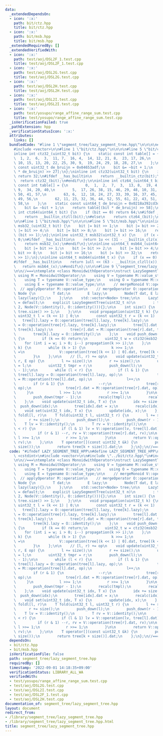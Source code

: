 ```yaml
---
data:
  _extendedDependsOn:
  - icon: ':x:'
    path: bit/ctz.hpp
    title: bit/ctz.hpp
  - icon: ':x:'
    path: bit/msb.hpp
    title: bit/msb.hpp
  _extendedRequiredBy: []
  _extendedVerifiedWith:
  - icon: ':x:'
    path: test/aoj/DSL2F_1.test.cpp
    title: test/aoj/DSL2F_1.test.cpp
  - icon: ':x:'
    path: test/aoj/DSL2G.test.cpp
    title: test/aoj/DSL2G.test.cpp
  - icon: ':x:'
    path: test/aoj/DSL2H.test.cpp
    title: test/aoj/DSL2H.test.cpp
  - icon: ':x:'
    path: test/aoj/DSL2I.test.cpp
    title: test/aoj/DSL2I.test.cpp
  - icon: ':x:'
    path: test/yosupo/range_affine_range_sum.test.cpp
    title: test/yosupo/range_affine_range_sum.test.cpp
  _isVerificationFailed: true
  _pathExtension: hpp
  _verificationStatusIcon: ':x:'
  attributes:
    links: []
  bundledCode: "#line 1 \"segment_tree/lazy_segment_tree.hpp\"\n\n\n\n#include <cstdint>\n\
    #include <vector>\n\n#line 1 \"bit/ctz.hpp\"\n\n\n\n#line 5 \"bit/ctz.hpp\"\n\n\
    inline int ctz32_(uint32_t bit) {\n    static const int table[] = {\n        0,\
    \  1, 2,  6,  3,  11, 7,  16, 4,  14, 12, 21, 8,  23, 17, 26,\n        31, 5,\
    \ 10, 15, 13, 20, 22, 25, 30, 9,  19, 24, 29, 18, 28, 27,\n    };\n    static\
    \ const uint32_t de_bruijn = 0x04653adf;\n    bit &= ~bit + 1;\n    return table[(bit\
    \ * de_bruijn) >> 27];\n};\ninline int ctz32(uint32_t bit) {\n    if (bit == 0)\
    \ return 32;\n#ifdef __has_builtin\n    return __builtin_ctz(bit);\n#else\n  \
    \  return ctz32_(bit);\n#endif\n};\n\ninline int ctz64_(uint64_t bit) {\n    static\
    \ const int table[] = {\n        0,  1,  2,  7,  3,  13, 8,  19, 4,  25, 14, 28,\
    \ 9,  34, 20, 40,\n        5,  17, 26, 38, 15, 46, 29, 48, 10, 31, 35, 54, 21,\
    \ 50, 41, 57,\n        63, 6,  12, 18, 24, 27, 33, 39, 16, 37, 45, 47, 30, 53,\
    \ 49, 56,\n        62, 11, 23, 32, 36, 44, 52, 55, 61, 22, 43, 51, 60, 42, 59,\
    \ 58,\n    };\n    static const uint64_t de_bruijn = 0x0218a392cd3d5dbfull;\n\
    \    bit &= ~bit + 1;\n    return table[(bit * de_bruijn) >> 58];\n};\ninline\
    \ int ctz64(uint64_t bit) {\n    if (bit == 0) return 64;\n#ifdef __has_builtin\n\
    \    return __builtin_ctzll(bit);\n#else\n    return ctz64_(bit);\n#endif\n};\n\
    \n\n#line 1 \"bit/msb.hpp\"\n\n\n\n#line 5 \"bit/msb.hpp\"\n\ninline uint32_t\
    \ msb32_(uint32_t bit) {\n    bit |= bit >> 1;\n    bit |= bit >> 2;\n    bit\
    \ |= bit >> 4;\n    bit |= bit >> 8;\n    bit |= bit >> 16;\n    return bit ^\
    \ (bit >> 1);\n};\ninline uint32_t msb32(uint32_t x) {\n    if (x == 0) return\
    \ 0;\n#ifdef __has_builtin\n    return 1u << (31 - __builtin_clz(x));\n#else\n\
    \    return msb32_(x);\n#endif\n};\n\ninline uint64_t msb64_(uint64_t bit) {\n\
    \    bit |= bit >> 1;\n    bit |= bit >> 2;\n    bit |= bit >> 4;\n    bit |=\
    \ bit >> 8;\n    bit |= bit >> 16;\n    bit |= bit >> 32;\n    return bit ^ (bit\
    \ >> 1);\n};\ninline uint64_t msb64(uint64_t x) {\n    if (x == 0) return 0;\n\
    #ifdef __has_builtin\n    return 1ull << (63 - __builtin_clzll(x));\n#else\n \
    \   return msb64_(x);\n#endif\n};\n\n\n#line 9 \"segment_tree/lazy_segment_tree.hpp\"\
    \n\n//===\ntemplate <class MonoidwithOperator>\nstruct LazySegmentTree {\n   \
    \ using M = MonoidwithOperator;\n    using V = typename M::value_structure;\n\
    \    using T = typename V::value_type;\n    using O = typename M::operator_structure;\n\
    \    using E = typename O::value_type;\n\n    // mergeMonoid V::operation\n  \
    \  // applyOperator M::operation\n    // mergeOperator O::operation\n\n    struct\
    \ Node {\n        T dat;\n        E lazy;\n        Node(T dat, E lazy) : dat(dat),\
    \ lazy(lazy){};\n    };\n\n    std::vector<Node> tree;\n\n    LazySegmentTree()\
    \ = default;\n    explicit LazySegmentTree(uint32_t n)\n        : tree(n * 2 +\
    \ 2, Node(V::identity(), O::identity())){};\n\n    int size() {\n        return\
    \ tree.size() >> 1;\n    };\n\n    void propagation(uint32_t k) {\n        const\
    \ uint32_t l = (k << 1) | 0;\n        const uint32_t r = (k << 1) | 1;\n     \
    \   tree[l].lazy = O::operation(tree[l].lazy, tree[k].lazy);\n        tree[r].lazy\
    \ = O::operation(tree[r].lazy, tree[k].lazy);\n        tree[l].dat = M::operation(tree[l].dat,\
    \ tree[k].lazy);\n        tree[r].dat = M::operation(tree[r].dat, tree[k].lazy);\n\
    \        tree[k].lazy = O::identity();\n    };\n    void push_down(uint32_t k)\
    \ {\n        if (k == 0) return;\n        uint32_t w = ctz32(msb32(k));\n    \
    \    for (int i = w; i > 0; i--) propagation(k >> i);\n    };\n    void recalc(uint32_t\
    \ k) {\n        while (k > 1) {\n            k >>= 1;\n            tree[k].dat\
    \ =\n                V::operation(tree[(k << 1) | 0].dat, tree[(k << 1) | 1].dat);\n\
    \        }\n    };\n\n    // [l, r) += op\n    void update(uint32_t l, uint32_t\
    \ r, E op) {\n        l += size();\n        r += size();\n        uint32_t tmpl\
    \ = l;\n        uint32_t tmpr = r;\n        push_down(l);\n        push_down(r\
    \ - 1);\n\n        while (l < r) {\n            if (l & 1) {\n               \
    \ tree[l].lazy = O::operation(tree[l].lazy, op);\n                tree[l].dat\
    \ = M::operation(tree[l].dat, op);\n                l++;\n            }\n    \
    \        if (r & 1) {\n                --r;\n                tree[r].lazy = O::operation(tree[r].lazy,\
    \ op);\n                tree[r].dat = M::operation(tree[r].dat, op);\n       \
    \     }\n            l >>= 1;\n            r >>= 1;\n        }\n\n        push_down(tmpl);\n\
    \        push_down(tmpr - 1);\n        recalc(tmpl);\n        recalc(tmpr - 1);\n\
    \    };\n    void update(uint32_t idx, T x) {\n        idx += size();\n      \
    \  push_down(idx);\n        tree[idx].dat = x;\n        recalc(idx);\n    };\n\
    \    void set(uint32_t idx, T x) {\n        update(idx, x);\n    };\n\n    //\
    \ foldl[l, r)\n    T fold(uint32_t l, uint32_t r) {\n        l += size();\n  \
    \      r += size();\n        push_down(l);\n        push_down(r - 1);\n\n    \
    \    T lv = V::identity();\n        T rv = V::identity();\n\n        while (l\
    \ < r) {\n            if (l & 1) lv = V::operation(lv, tree[l].dat), l++;\n  \
    \          if (r & 1) --r, rv = V::operation(tree[r].dat, rv);\n\n           \
    \ l >>= 1;\n            r >>= 1;\n        }\n\n        return V::operation(lv,\
    \ rv);\n    };\n\n    T operator[](const uint32_t &k) {\n        push_down(k +\
    \ size());\n        return tree[k + size()].dat;\n    };\n};\n//===\n\n\n"
  code: "#ifndef LAZY_SEGMENT_TREE_HPP\n#define LAZY_SEGMENT_TREE_HPP\n\n#include\
    \ <cstdint>\n#include <vector>\n\n#include \"../bit/ctz.hpp\"\n#include \"../bit/msb.hpp\"\
    \n\n//===\ntemplate <class MonoidwithOperator>\nstruct LazySegmentTree {\n   \
    \ using M = MonoidwithOperator;\n    using V = typename M::value_structure;\n\
    \    using T = typename V::value_type;\n    using O = typename M::operator_structure;\n\
    \    using E = typename O::value_type;\n\n    // mergeMonoid V::operation\n  \
    \  // applyOperator M::operation\n    // mergeOperator O::operation\n\n    struct\
    \ Node {\n        T dat;\n        E lazy;\n        Node(T dat, E lazy) : dat(dat),\
    \ lazy(lazy){};\n    };\n\n    std::vector<Node> tree;\n\n    LazySegmentTree()\
    \ = default;\n    explicit LazySegmentTree(uint32_t n)\n        : tree(n * 2 +\
    \ 2, Node(V::identity(), O::identity())){};\n\n    int size() {\n        return\
    \ tree.size() >> 1;\n    };\n\n    void propagation(uint32_t k) {\n        const\
    \ uint32_t l = (k << 1) | 0;\n        const uint32_t r = (k << 1) | 1;\n     \
    \   tree[l].lazy = O::operation(tree[l].lazy, tree[k].lazy);\n        tree[r].lazy\
    \ = O::operation(tree[r].lazy, tree[k].lazy);\n        tree[l].dat = M::operation(tree[l].dat,\
    \ tree[k].lazy);\n        tree[r].dat = M::operation(tree[r].dat, tree[k].lazy);\n\
    \        tree[k].lazy = O::identity();\n    };\n    void push_down(uint32_t k)\
    \ {\n        if (k == 0) return;\n        uint32_t w = ctz32(msb32(k));\n    \
    \    for (int i = w; i > 0; i--) propagation(k >> i);\n    };\n    void recalc(uint32_t\
    \ k) {\n        while (k > 1) {\n            k >>= 1;\n            tree[k].dat\
    \ =\n                V::operation(tree[(k << 1) | 0].dat, tree[(k << 1) | 1].dat);\n\
    \        }\n    };\n\n    // [l, r) += op\n    void update(uint32_t l, uint32_t\
    \ r, E op) {\n        l += size();\n        r += size();\n        uint32_t tmpl\
    \ = l;\n        uint32_t tmpr = r;\n        push_down(l);\n        push_down(r\
    \ - 1);\n\n        while (l < r) {\n            if (l & 1) {\n               \
    \ tree[l].lazy = O::operation(tree[l].lazy, op);\n                tree[l].dat\
    \ = M::operation(tree[l].dat, op);\n                l++;\n            }\n    \
    \        if (r & 1) {\n                --r;\n                tree[r].lazy = O::operation(tree[r].lazy,\
    \ op);\n                tree[r].dat = M::operation(tree[r].dat, op);\n       \
    \     }\n            l >>= 1;\n            r >>= 1;\n        }\n\n        push_down(tmpl);\n\
    \        push_down(tmpr - 1);\n        recalc(tmpl);\n        recalc(tmpr - 1);\n\
    \    };\n    void update(uint32_t idx, T x) {\n        idx += size();\n      \
    \  push_down(idx);\n        tree[idx].dat = x;\n        recalc(idx);\n    };\n\
    \    void set(uint32_t idx, T x) {\n        update(idx, x);\n    };\n\n    //\
    \ foldl[l, r)\n    T fold(uint32_t l, uint32_t r) {\n        l += size();\n  \
    \      r += size();\n        push_down(l);\n        push_down(r - 1);\n\n    \
    \    T lv = V::identity();\n        T rv = V::identity();\n\n        while (l\
    \ < r) {\n            if (l & 1) lv = V::operation(lv, tree[l].dat), l++;\n  \
    \          if (r & 1) --r, rv = V::operation(tree[r].dat, rv);\n\n           \
    \ l >>= 1;\n            r >>= 1;\n        }\n\n        return V::operation(lv,\
    \ rv);\n    };\n\n    T operator[](const uint32_t &k) {\n        push_down(k +\
    \ size());\n        return tree[k + size()].dat;\n    };\n};\n//===\n\n#endif\n"
  dependsOn:
  - bit/ctz.hpp
  - bit/msb.hpp
  isVerificationFile: false
  path: segment_tree/lazy_segment_tree.hpp
  requiredBy: []
  timestamp: '2022-09-01 14:18:35+09:00'
  verificationStatus: LIBRARY_ALL_WA
  verifiedWith:
  - test/yosupo/range_affine_range_sum.test.cpp
  - test/aoj/DSL2G.test.cpp
  - test/aoj/DSL2I.test.cpp
  - test/aoj/DSL2F_1.test.cpp
  - test/aoj/DSL2H.test.cpp
documentation_of: segment_tree/lazy_segment_tree.hpp
layout: document
redirect_from:
- /library/segment_tree/lazy_segment_tree.hpp
- /library/segment_tree/lazy_segment_tree.hpp.html
title: segment_tree/lazy_segment_tree.hpp
---
```

